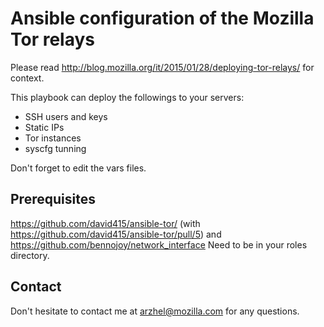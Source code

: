 # Ansible configuration of the Mozilla Tor relays

Please read http://blog.mozilla.org/it/2015/01/28/deploying-tor-relays/ for context.

This playbook can deploy the followings to your servers:
- SSH users and keys
- Static IPs
- Tor instances
- syscfg tunning

Don't forget to edit the vars files.

## Prerequisites
https://github.com/david415/ansible-tor/ (with https://github.com/david415/ansible-tor/pull/5)
and
https://github.com/bennojoy/network_interface
Need to be in your roles directory.

## Contact
Don't hesitate to contact me at arzhel@mozilla.com for any questions.
